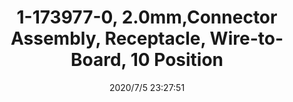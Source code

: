 ﻿---
layout: post 
title: 1-173977-0, 2.0mm,Connector Assembly, Receptacle, Wire-to-Board, 10 Position
tags: MTA100
categories: housing-terminal
overview: AMP CT, Connector Assembly, Receptacle, Wire-to-Board, 10 Position, 2mm
series: MT
part_number: 1-173977-0
thumb_img: static/202007/442-thumb-20200706072932.jpg
small_img: static/202007/442-20200706072932.jpg
date: 2020/7/5 23:27:51
---



